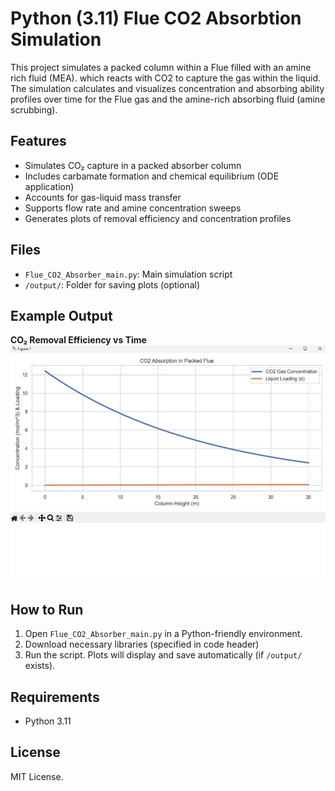 # Python (3.11) Flue CO2 Absorbtion Simulation

This project simulates a packed column within a Flue filled with an amine rich fluid (MEA). which reacts with CO2 to capture the gas within the liquid. The simulation calculates and visualizes concentration and absorbing ability profiles over time for the Flue gas and the amine-rich absorbing fluid (amine scrubbing).

## Features

- Simulates CO₂ capture in a packed absorber column
- Includes carbamate formation and chemical equilibrium (ODE application)
- Accounts for gas-liquid mass transfer
- Supports flow rate and amine concentration sweeps
- Generates plots of removal efficiency and concentration profiles

## Files

- `Flue_CO2_Absorber_main.py`: Main simulation script  
- `/output/`: Folder for saving plots (optional)

## Example Output

**CO₂ Removal Efficiency vs Time**  
![CO2 Absorption Efficiency Output](./Output/Flue_CO2_Absorber_Output_Test1.jpg)

## How to Run

1. Open `Flue_CO2_Absorber_main.py` in a Python-friendly environment.
2. Download necessary libraries (specified in code header)  
3. Run the script. Plots will display and save automatically (if `/output/` exists).

## Requirements

-   Python 3.11

## License

MIT License.
